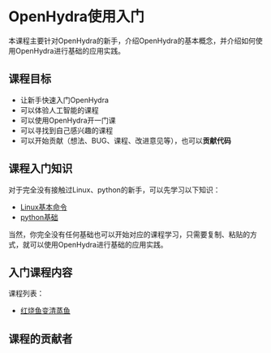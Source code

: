 # OpenHydra使用入门

本课程主要针对OpenHydra的新手，介绍OpenHydra的基本概念，并介绍如何使用OpenHydra进行基础的应用实践。

## 课程目标

- 让新手快速入门OpenHydra
- 可以体验人工智能的课程
- 可以使用OpenHydra开一门课
- 可以寻找到自己感兴趣的课程
- 可以开始贡献（想法、BUG、课程、改进意见等），也可以**贡献代码**

## 课程入门知识

对于完全没有接触过Linux、python的新手，可以先学习以下知识：

- [Linux基本命令](https://101.lug.ustc.edu.cn/)
- [python基础](https://liaoxuefeng.com/books/python/introduction/index.html)

当然，你完全没有任何基础也可以开始对应的课程学习，只需要复制、粘贴的方式，就可以使用OpenHydra进行基础的应用实践。


## 入门课程内容

课程列表：

* [红烧鱼变清蒸鱼](./红烧鱼变清蒸鱼/lab01-红烧鱼变清蒸鱼.ipynb)


## 课程的贡献者